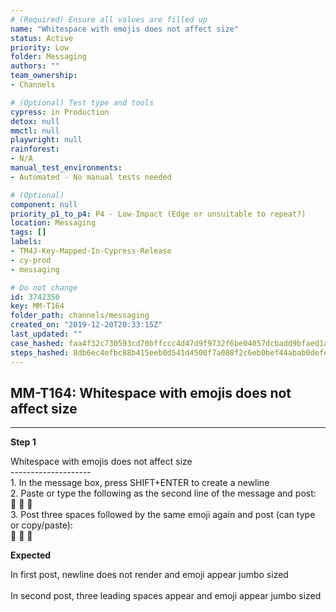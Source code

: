 ```yaml
---
# (Required) Ensure all values are filled up
name: "Whitespace with emojis does not affect size"
status: Active
priority: Low
folder: Messaging
authors: ""
team_ownership: 
- Channels

# (Optional) Test type and tools
cypress: in Production
detox: null
mmctl: null
playwright: null
rainforest: 
- N/A
manual_test_environments: 
- Automated - No manual tests needed

# (Optional)
component: null
priority_p1_to_p4: P4 - Low-Impact (Edge or unsuitable to repeat?)
location: Messaging
tags: []
labels: 
- TM4J-Key-Mapped-In-Cypress-Release
- cy-prod
- messaging

# Do not change
id: 3742350
key: MM-T164
folder_path: channels/messaging
created_on: "2019-12-20T20:33:15Z"
last_updated: ""
case_hashed: faa4f32c730593cd70bffccc4d47d9f9732f6be04057dcbadd9bfaed1a47b76f44b37a7c9421e162d0e0b8c26b584691
steps_hashed: 8db6ec4efbc88b415eeb0d541d4500f7a088f2c6eb0bef44abab0defef61c1a0068a04495957905fd18e2a197d776b52
---
```


## MM-T164: Whitespace with emojis does not affect size

---

**Step 1**

Whitespace with emojis does not affect size\
\--------------------\
1\. In the message box, press SHIFT+ENTER to create a newline\
2\. Paste or type the following as the second line of the message and post:\
:book: :key: :gem:\
3\. Post three spaces followed by the same emoji again and post (can type or copy/paste):\
:book: :key: :gem:

**Expected**

In first post, newline does not render and emoji appear jumbo sized\
\
In second post, three leading spaces appear and emoji appear jumbo sized
